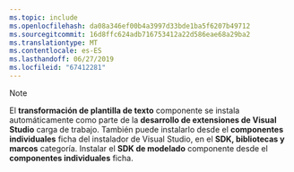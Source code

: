 ```yaml
---
ms.topic: include
ms.openlocfilehash: da08a346ef00b4a3997d33bde1ba5f6207b49712
ms.sourcegitcommit: 16d8ffc624adb716753412a22d586eae68a29ba2
ms.translationtype: MT
ms.contentlocale: es-ES
ms.lasthandoff: 06/27/2019
ms.locfileid: "67412281"
---
```

> [!NOTE]
> El **transformación de plantilla de texto** componente se instala automáticamente como parte de la **desarrollo de extensiones de Visual Studio** carga de trabajo. También puede instalarlo desde el **componentes individuales** ficha del instalador de Visual Studio, en el **SDK, bibliotecas y marcos** categoría. Instalar el **SDK de modelado** componente desde el **componentes individuales** ficha.
